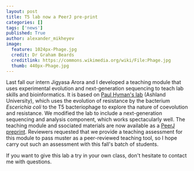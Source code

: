 ```yaml
---
layout: post
title: T5 lab now a PeerJ pre-print
categories: []
tags: ['news']
published: True
author: alexander_mikheyev
image:
  feature: 1024px-Phage.jpg
  credit: Dr Graham Beards
  creditlink: https://commons.wikimedia.org/wiki/File:Phage.jpg
  thumb: 440px-Phage.jpg
---
```


Last fall our intern Jigyasa Arora and I developed a teaching module that uses experimental evolution and next-generation sequencing to teach lab skills and bioinformatics. It is based on [Paul Hyman's lab](http://www.ncbi.nlm.nih.gov/pmc/articles/PMC3895413) (Ashland University), which uses the evolution of resistance by the bacterium *Escerichia coli* to the T5 bacteriophage to explore tha nature of coevolution and resistance. We modified the lab to include a next-generation sequencing and analysis component, which works spectacularly well. The teaching module and ssociated materials are now available as a [PeerJ preprint](https://peerj.com/manuscripts/6635/). Reviewers  requested that we provide a teaching assessment for this module to pass muster as a peer-reviewed teaching tool, so I hope carry out such an assessment with this fall's batch of students. 

If you want to give this lab a try in your own class, don't hesitate to contact me with questions.